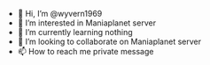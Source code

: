- 👋 Hi, I’m @wyvern1969
- 👀 I’m interested in Maniaplanet server
- 🌱 I’m currently learning nothing
- 💞️ I’m looking to collaborate on Maniaplanet server
- 📫 How to reach me private message

<!---
wyvern1969/wyvern1969 is a ✨ special ✨ repository because its `README.md` (this file) appears on your GitHub profile.
You can click the Preview link to take a look at your changes.
--->
